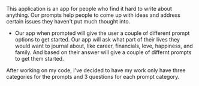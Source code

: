 This application is an app for people who find it hard to write about anything. Our prompts help people to come up with ideas and address certain issues they haven't put much thought into. 
- Our app when prompted will give the user a couple of different prompt options to get started. Our app will ask what part of their lives they would want to journal about, like career, financials, love, happiness, and family. And based on their answer will give a couple of differnt prompts to get them started. 

After working on my code, I've decided to have my work only have three categories for the prompts and 3 questions for each prompt category. 
